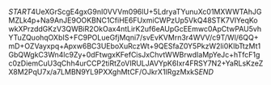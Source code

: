 $START$4UeXGrScgE4gxG9nI0VVVm096lU+5LdryaTYunuXc01MXWWTAhJGMZLk4p+Na9AnJE9OOKBNC1CfiHE6FUxmiCWPzUp5VkQ48STK7VIYeqKowkXPrzddGKzV3QWBiR2OkOax4ntLirK2uf6eAUpGcEEmwc0ApCtwPAU5vhYTuZQuohqOXbIS+FC9POLueGfjMqni7/svEvKVMrn3r4WVV/c9T/Wl/6QQ+mD+OZVayxpq+Apxw6BC3UEboXuRczWt+9QESfaZ0Y5PkzW2li0KIbTtzMt1GbQWgkC3Wn4lc9Zy+0dFtwgxKFefCisJxChvtWWBrwdIaMpYeJc+hTfcF1gc0zDiemCuU3qChh4urCCP2tiRtZoVIRULJAVYpK6Ixr4FRSY7N2+YaRLsKzeZX8M2PqU7x/a7LMBN9YL9PXXghMtCF/OJkrX1IRgzMxkS$END$